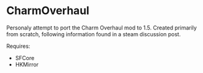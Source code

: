 ﻿# CharmOverhaul

Personaly attempt to port the Charm Overhaul mod to 1.5. Created primarily from scratch, following information found in a steam discussion post.

Requires:
* SFCore
* HKMirror
